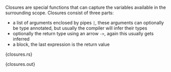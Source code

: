 Closures are special functions that can capture the variables available in the
surrounding scope. Closures consist of three parts:

* a list of arguments enclosed by pipes `|`, these arguments can optionally be
  type annotated, but usually the compiler will infer their types
* optionally the return type using an arrow `->`, again this usually gets
  inferred
* a block, the last expression is the return value

{closures.rs}

{closures.out}
